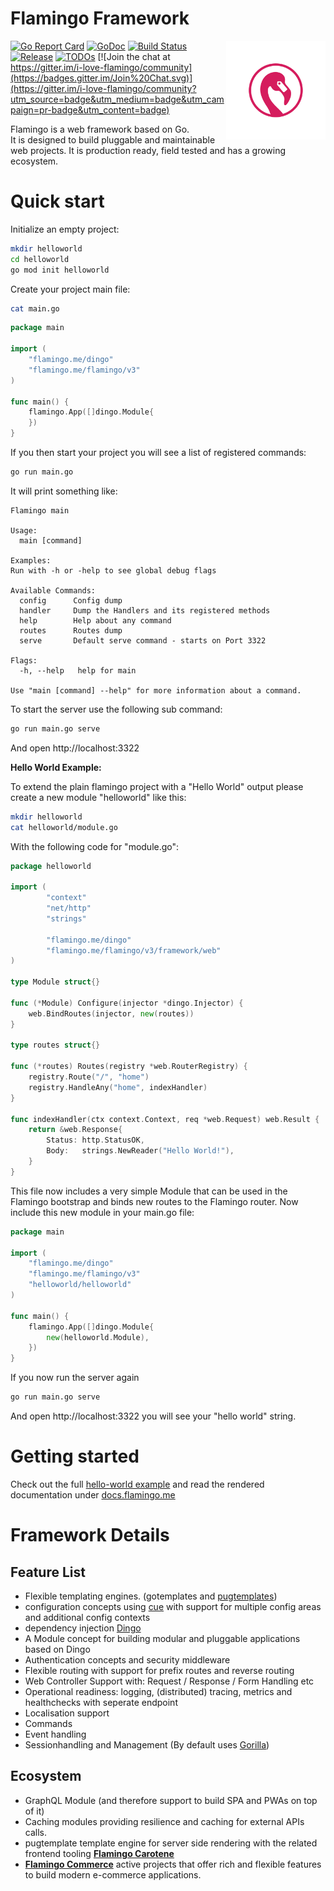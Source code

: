 
# Flamingo Framework

<img align="right" width="159px" src="https://raw.githubusercontent.com/i-love-flamingo/flamingo/master/docs/assets/flamingo-logo-only-pink-on-white.png">


[![Go Report Card](https://goreportcard.com/badge/github.com/i-love-flamingo/flamingo)](https://goreportcard.com/report/github.com/i-love-flamingo/flamingo) 
[![GoDoc](https://godoc.org/github.com/i-love-flamingo/flamingo?status.svg)](https://godoc.org/github.com/i-love-flamingo/flamingo) 
[![Build Status](https://travis-ci.org/i-love-flamingo/flamingo.svg)](https://travis-ci.org/i-love-flamingo/flamingo) 
[![Release](https://img.shields.io/github/release/i-love-flamingo/flamingo?style=flat-square)](https://github.com/i-love-flamingo/flamingo/releases)
[![TODOs](https://badgen.net/https/api.tickgit.com/badgen/github.com/i-love-flamingo/flamingo)](https://www.tickgit.com/browse?repo=github.com/i-love-flamingo/flamingo)
[![Join the chat at https://gitter.im/i-love-flamingo/community](https://badges.gitter.im/Join%20Chat.svg)](https://gitter.im/i-love-flamingo/community?utm_source=badge&utm_medium=badge&utm_campaign=pr-badge&utm_content=badge)


Flamingo is a web framework based on Go.  
It is designed to build pluggable and maintainable web projects.
It is production ready, field tested and has a growing ecosystem.


# Quick start

Initialize an empty project:

```bash
mkdir helloworld
cd helloworld
go mod init helloworld
```

Create your project main file:

```bash
cat main.go
``` 

```go
package main

import (
	"flamingo.me/dingo"
	"flamingo.me/flamingo/v3"
)

func main() {
	flamingo.App([]dingo.Module{
	})
}
```

If you then start your project you will see a list of registered commands:
```bash
go run main.go
``` 

It will print something like:
```
Flamingo main

Usage:
  main [command]

Examples:
Run with -h or -help to see global debug flags

Available Commands:
  config      Config dump
  handler     Dump the Handlers and its registered methods
  help        Help about any command
  routes      Routes dump
  serve       Default serve command - starts on Port 3322

Flags:
  -h, --help   help for main

Use "main [command] --help" for more information about a command.
```

To start the server use the following sub command:

```bash
go run main.go serve
``` 

And open http://localhost:3322

**Hello World Example:**

To extend the plain flamingo project with a "Hello World" output please create a new module "helloworld" like this:

```bash
mkdir helloworld
cat helloworld/module.go
``` 

With the following code for "module.go":

```go
package helloworld

import (
    	"context"
    	"net/http"
    	"strings"
    
    	"flamingo.me/dingo"
    	"flamingo.me/flamingo/v3/framework/web"
)

type Module struct{}

func (*Module) Configure(injector *dingo.Injector) {
	web.BindRoutes(injector, new(routes))
}

type routes struct{}

func (*routes) Routes(registry *web.RouterRegistry) {
	registry.Route("/", "home")
	registry.HandleAny("home", indexHandler)
}

func indexHandler(ctx context.Context, req *web.Request) web.Result {
	return &web.Response{
		Status: http.StatusOK,
		Body:   strings.NewReader("Hello World!"),
	}
}
```

This file now includes a very simple Module that can be used in the Flamingo bootstrap and binds new routes to the Flamingo router.
Now include this new module in your main.go file:

```go
package main

import (
	"flamingo.me/dingo"
	"flamingo.me/flamingo/v3"
	"helloworld/helloworld"
)

func main() {
	flamingo.App([]dingo.Module{
        new(helloworld.Module),
	})
}
```

If you now run the server again 

```bash
go run main.go serve
``` 

And open http://localhost:3322 you will see your "hello world" string.



# Getting started

Check out the full [hello-world example](https://github.com/i-love-flamingo/example-helloworld)
and read the rendered documentation under [docs.flamingo.me](https://docs.flamingo.me/)

# Framework Details

## Feature List

* Flexible templating engines. (gotemplates and [pugtemplates](https://github.com/i-love-flamingo/pugtemplate))
* configuration concepts using [cue](https://cuelang.org/) with support for multiple config areas and additional config contexts
* dependency injection  [Dingo](https://github.com/i-love-flamingo/dingo) 
* A Module concept for building modular and pluggable applications based on Dingo
* Authentication concepts and security middleware
* Flexible routing with support for prefix routes and reverse routing
* Web Controller Support with: Request / Response / Form Handling etc
* Operational readiness: logging, (distributed) tracing, metrics and healthchecks with seperate endpoint
* Localisation support
* Commands
* Event handling
* Sessionhandling and Management (By default uses [Gorilla](https://github.com/gorilla/sessions))

## Ecosystem

* GraphQL Module (and therefore support to build SPA and PWAs on top of it)
* Caching modules providing resilience and caching for external APIs calls.
* pugtemplate template engine for server side rendering with the related frontend tooling **[Flamingo Carotene](https://github.com/i-love-flamingo/flamingo-carotene)**
* **[Flamingo Commerce](https://github.com/i-love-flamingo/flamingo-commerce)**  active projects that offer rich and flexible features to build modern e-commerce applications.

